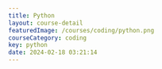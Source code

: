 ```yaml
---
title: Python
layout: course-detail
featuredImage: /courses/coding/python.png
courseCategory: coding
key: python
date: 2024-02-18 03:21:14
---
```

